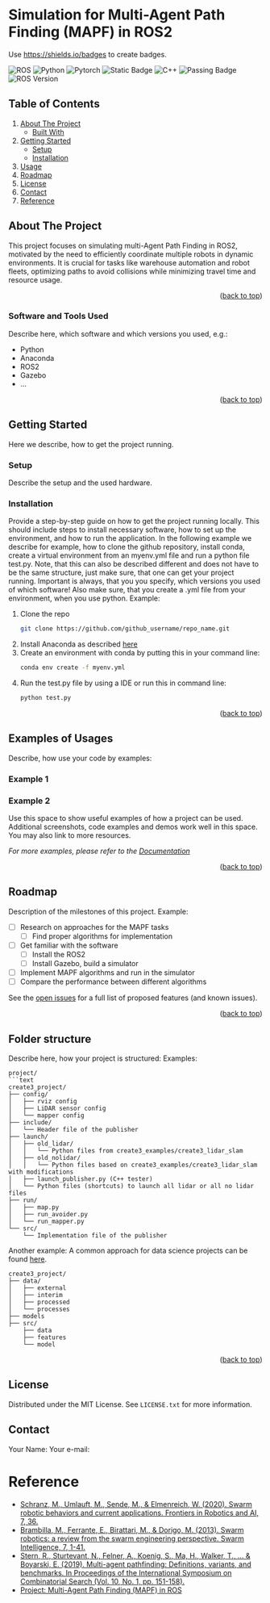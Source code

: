 # Simulation for Multi-Agent Path Finding (MAPF) in ROS2
Use https://shields.io/badges to create badges.

![ROS](https://img.shields.io/badge/ros-%230A0FF9.svg?style=for-the-badge&logo=ros&logoColor=white)
![Python](https://img.shields.io/badge/python-3670A0?style=for-the-badge&logo=python&logoColor=ffdd54)
![Pytorch](https://img.shields.io/badge/pytorch-blue?logo=pytorch)
![Static Badge](https://img.shields.io/badge/raspberry-purple?logo=raspberrypi)
![C++](https://img.shields.io/badge/c++-%2300599C.svg?style=for-the-badge&logo=c%2B%2B&logoColor=white)
![Passing Badge](https://img.shields.io/badge/Build-passing-green?style=for-the-badge)
![ROS Version](https://img.shields.io/badge/ROS%20version-humble-blue?style=for-the-badge)

<!-- TABLE OF CONTENTS -->
## Table of Contents
1. [About The Project](#about-the-project)
   - [Built With](#built-with)
2. [Getting Started](#getting-started)
   - [Setup](#setup)
   - [Installation](#installation)
3. [Usage](#usage)
4. [Roadmap](#roadmap)
5. [License](#license)
6. [Contact](#contact)
7. [Reference](#Reference)



<!-- ABOUT THE PROJECT -->
## About The Project

This project focuses on simulating multi-Agent Path Finding in ROS2, motivated by the need to efficiently coordinate multiple robots in dynamic environments. It is crucial for tasks like warehouse automation and robot fleets, optimizing paths to avoid collisions while minimizing travel time and resource usage.

<p align="right">(<a href="#readme-top">back to top</a>)</p>


###  Software and Tools Used
Describe here, which software and which versions you used, e.g.:
- Python 
- Anaconda 
- ROS2
- Gazebo
- ...

<p align="right">(<a href="#readme-top">back to top</a>)</p>


<!-- GETTING STARTED -->
## Getting Started
Here we describe, how to get the project running.

### Setup
Describe the setup and the used hardware.

### Installation
Provide a step-by-step guide on how to get the project running locally. This should include steps to install necessary software, how to set up the environment, and how to run the application. In the following example we describe for example, how to clone the github repository, install conda, create a virtual environment from an myenv.yml file and run a python file test.py. Note, that this can also be described different and does not have to be the same structure, just make sure, that one can get your project running. Important is always, that you you specify, which versions you used of which software! Also make sure, that you create a .yml file from your environment, when you use python. Example:

1. Clone the repo
   ```sh
   git clone https://github.com/github_username/repo_name.git
   ```
2. Install Anaconda as described [here](https://docs.anaconda.com/free/anaconda/install/index.html)
3. Create an environment with conda by putting this in your command line:
   ```sh
   conda env create -f myenv.yml
   ```
4. Run the test.py file by using a IDE or run this in command line:
   ```sh
   python test.py
   ```

<p align="right">(<a href="#readme-top">back to top</a>)</p>


<!-- USAGE EXAMPLES -->
## Examples of Usages
Describe, how use your code by examples:
### Example 1
### Example 2

Use this space to show useful examples of how a project can be used. Additional screenshots, code examples and demos work well in this space. You may also link to more resources.

_For more examples, please refer to the [Documentation](https://example.com)_

<p align="right">(<a href="#readme-top">back to top</a>)</p>


<!-- ROADMAP -->
## Roadmap
Description of the milestones of this project. Example:
- [ ] Research on approaches for the MAPF tasks
   - [ ] Find proper algorithms for implementation 
- [ ] Get familiar with the software  
  - [ ] Install the ROS2 
  - [ ] Install Gazebo, build a simulator
- [ ] Implement MAPF algorithms and run in the simulator
- [ ] Compare the performance between different algorithms

See the [open issues](https://github.com/github_username/repo_name/issues) for a full list of proposed features (and known issues).

<p align="right">(<a href="#readme-top">back to top</a>)</p>


## Folder structure
Describe here, how your project is structured:
Examples:
```text
project/
```text
create3_project/
├── config/
│   ├── rviz config
│   ├── LiDAR sensor config
│   └── mapper config
├── include/
│   └── Header file of the publisher
├── launch/
│   ├── old_lidar/
│   │   └── Python files from create3_examples/create3_lidar_slam
│   ├── old_nolidar/
│   │   └── Python files based on create3_examples/create3_lidar_slam with modifications
│   ├── launch_publisher.py (C++ tester)
│   └── Python files (shortcuts) to launch all lidar or all no lidar files
├── run/
│   ├── map.py
│   ├── run_avoider.py
│   └── run_mapper.py
└── src/
    └── Implementation file of the publisher
```
Another example: A common approach for data science projects can be found [here](https://neptune.ai/blog/best-practices-for-data-science-project-workflows-and-file-organizations).

```text
create3_project/
├── data/
│   ├── external
│   ├── interim
│   ├── processed 
│   └── processes
├── models
├── src/
    ├── data
    ├── features
    └── model
```
<p align="right">(<a href="#readme-top">back to top</a>)</p>


<!-- LICENSE -->
## License

Distributed under the MIT License. See `LICENSE.txt` for more information.

<!-- CONTACT -->
## Contact

Your Name:
Your e-mail:

# Reference
- [Schranz, M., Umlauft, M., Sende, M., & Elmenreich, W. (2020). Swarm robotic behaviors and current applications. Frontiers in Robotics and AI, 7, 36.](https://www.frontiersin.org/journals/robotics-and-ai/articles/10.3389/frobt.2020.00036/full)
- [Brambilla, M., Ferrante, E., Birattari, M., & Dorigo, M. (2013). Swarm robotics: a review from the swarm engineering perspective. Swarm Intelligence, 7, 1-41.](https://link.springer.com/article/10.1007/s11721-012-0075-2)
- [Stern, R., Sturtevant, N., Felner, A., Koenig, S., Ma, H., Walker, T., ... & Boyarski, E. (2019). Multi-agent pathfinding: Definitions, variants, and benchmarks. In Proceedings of the International Symposium on Combinatorial Search (Vol. 10, No. 1, pp. 151-158).](https://arxiv.org/abs/1906.08291)
- [Project: Multi-Agent Path Finding (MAPF) in ROS](https://github.com/speedzjy/mapf_ros)





